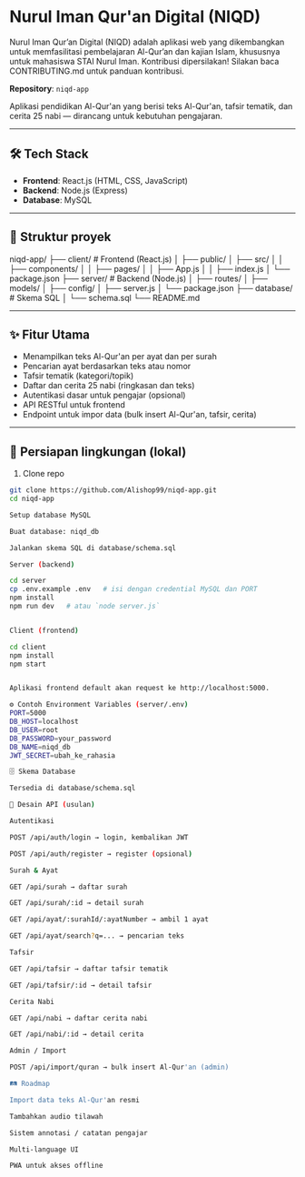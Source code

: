 # Nurul Iman Qur'an Digital (NIQD)
Nurul Iman Qur’an Digital (NIQD) adalah aplikasi web yang dikembangkan untuk memfasilitasi pembelajaran Al-Qur’an dan kajian Islam, khususnya untuk mahasiswa STAI Nurul Iman.   Kontribusi dipersilakan! Silakan baca CONTRIBUTING.md untuk panduan kontribusi.

**Repository**: `niqd-app`

Aplikasi pendidikan Al-Qur'an yang berisi teks Al-Qur'an, tafsir tematik, dan cerita 25 nabi — dirancang untuk kebutuhan pengajaran.

---

## 🛠️ Tech Stack
- **Frontend**: React.js (HTML, CSS, JavaScript)
- **Backend**: Node.js (Express)
- **Database**: MySQL

---

## 📂 Struktur proyek

niqd-app/
├── client/ # Frontend (React.js)
│ ├── public/
│ ├── src/
│ │ ├── components/
│ │ ├── pages/
│ │ ├── App.js
│ │ ├── index.js
│ └── package.json
├── server/ # Backend (Node.js)
│ ├── routes/
│ ├── models/
│ ├── config/
│ ├── server.js
│ └── package.json
├── database/ # Skema SQL
│ └── schema.sql
└── README.md


---

## ✨ Fitur Utama
- Menampilkan teks Al-Qur'an per ayat dan per surah
- Pencarian ayat berdasarkan teks atau nomor
- Tafsir tematik (kategori/topik)
- Daftar dan cerita 25 nabi (ringkasan dan teks)
- Autentikasi dasar untuk pengajar (opsional)
- API RESTful untuk frontend
- Endpoint untuk impor data (bulk insert Al-Qur'an, tafsir, cerita)

---

## 🚀 Persiapan lingkungan (lokal)

1. Clone repo
```bash
git clone https://github.com/Alishop99/niqd-app.git
cd niqd-app

Setup database MySQL

Buat database: niqd_db

Jalankan skema SQL di database/schema.sql

Server (backend)

cd server
cp .env.example .env   # isi dengan credential MySQL dan PORT
npm install
npm run dev   # atau `node server.js`


Client (frontend)

cd client
npm install
npm start


Aplikasi frontend default akan request ke http://localhost:5000.

⚙️ Contoh Environment Variables (server/.env)
PORT=5000
DB_HOST=localhost
DB_USER=root
DB_PASSWORD=your_password
DB_NAME=niqd_db
JWT_SECRET=ubah_ke_rahasia

🗄️ Skema Database

Tersedia di database/schema.sql

📡 Desain API (usulan)

Autentikasi

POST /api/auth/login → login, kembalikan JWT

POST /api/auth/register → register (opsional)

Surah & Ayat

GET /api/surah → daftar surah

GET /api/surah/:id → detail surah

GET /api/ayat/:surahId/:ayatNumber → ambil 1 ayat

GET /api/ayat/search?q=... → pencarian teks

Tafsir

GET /api/tafsir → daftar tafsir tematik

GET /api/tafsir/:id → detail tafsir

Cerita Nabi

GET /api/nabi → daftar cerita nabi

GET /api/nabi/:id → detail cerita

Admin / Import

POST /api/import/quran → bulk insert Al-Qur'an (admin)

🛤️ Roadmap

Import data teks Al-Qur'an resmi

Tambahkan audio tilawah

Sistem annotasi / catatan pengajar

Multi-language UI

PWA untuk akses offline

